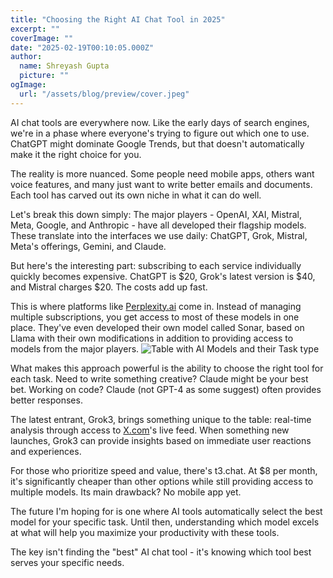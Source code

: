 ```yaml
---
title: "Choosing the Right AI Chat Tool in 2025"
excerpt: ""
coverImage: ""
date: "2025-02-19T00:10:05.000Z"
author:
  name: Shreyash Gupta
  picture: ""
ogImage:
  url: "/assets/blog/preview/cover.jpeg"
---
```


AI chat tools are everywhere now. Like the early days of search engines, we're in a phase where everyone's trying to figure out which one to use. ChatGPT might dominate Google Trends, but that doesn't automatically make it the right choice for you.

The reality is more nuanced. Some people need mobile apps, others want voice features, and many just want to write better emails and documents. Each tool has carved out its own niche in what it can do well.

Let's break this down simply: The major players - OpenAI, XAI, Mistral, Meta, Google, and Anthropic - have all developed their flagship models. These translate into the interfaces we use daily: ChatGPT, Grok, Mistral, Meta's offerings, Gemini, and Claude.

But here's the interesting part: subscribing to each service individually quickly becomes expensive. ChatGPT is $20, Grok's latest version is $40, and Mistral charges $20. The costs add up fast.

This is where platforms like [Perplexity.ai](http://Perplexity.ai) come in. Instead of managing multiple subscriptions, you get access to most of these models in one place. They've even developed their own model called Sonar, based on Llama with their own modifications in addition to providing access to models from the major players.
![Table with AI Models and their Task type](https://otndlfnjbqxuaanhdsum.supabase.co/storage/v1/object/public/gif//Table%20with%20AI%20Models%20and%20their%20Task%20type)

What makes this approach powerful is the ability to choose the right tool for each task. Need to write something creative? Claude might be your best bet. Working on code? Claude (not GPT-4 as some suggest) often provides better responses.

The latest entrant, Grok3, brings something unique to the table: real-time analysis through access to [X.com](http://X.com)'s live feed. When something new launches, Grok3 can provide insights based on immediate user reactions and experiences.

For those who prioritize speed and value, there's t3.chat. At $8 per month, it's significantly cheaper than other options while still providing access to multiple models. Its main drawback? No mobile app yet.

The future I'm hoping for is one where AI tools automatically select the best model for your specific task. Until then, understanding which model excels at what will help you maximize your productivity with these tools.

The key isn't finding the "best" AI chat tool - it's knowing which tool best serves your specific needs. 